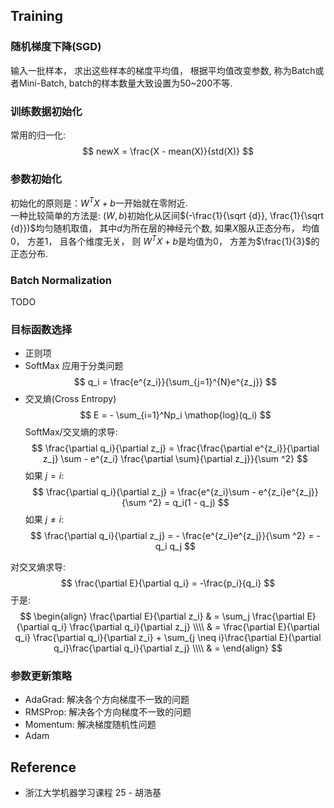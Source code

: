 ## Training

### 随机梯度下降(SGD)
 输入一批样本， 求出这些样本的梯度平均值， 根据平均值改变参数, 称为Batch或者Mini-Batch, batch的样本数量大致设置为50~200不等.

### 训练数据初始化
 常用的归一化:
$$
newX = \frac{X - mean(X)}{std(X)}
$$

### 参数初始化
初始化的原则是：$W^TX +b$一开始就在零附近.  
一种比较简单的方法是:  $(W, b)$初始化从区间$(-\frac{1}{\sqrt {d}}, \frac{1}{\sqrt {d}})$均匀随机取值， 其中$d$为所在层的神经元个数, 如果$X$服从正态分布， 均值0， 方差1， 且各个维度无关， 则
$W^TX +b$是均值为0， 方差为$\frac{1}{3}$的正态分布.

### Batch Normalization
TODO

### 目标函数选择
* 正则项
* SoftMax 应用于分类问题
$$
q_i = \frac{e^{z_i}}{\sum_{j=1}^{N}e^{z_j}}
$$
* 交叉熵(Cross Entropy)
$$
E = - \sum_{i=1}^Np_i \mathop{log}(q_i)
$$
SoftMax/交叉熵的求导:  
$$
\frac{\partial q_i}{\partial z_j}  = \frac{\frac{\partial e^{z_i}}{\partial z_j} \sum - e^{z_i} \frac{\partial \sum}{\partial z_j}}{\sum ^2}
$$
如果 $j = i$:
$$
\frac{\partial q_i}{\partial z_j} = \frac{e^{z_i}\sum - e^{z_i}e^{z_j}}{\sum ^2} = q_i(1 - q_j)
$$
如果 $j \neq i$:
$$
\frac{\partial q_i}{\partial z_j} = - \frac{e^{z_i}e^{z_j}}{\sum ^2} = - q_i q_j
$$


对交叉熵求导:
$$
\frac{\partial E}{\partial q_i} = -\frac{p_i}{q_i}
$$
于是:
$$
\begin{align}
\frac{\partial E}{\partial z_i} & = \sum_j \frac{\partial E}{\partial q_i} \frac{\partial q_i}{\partial z_j} \\\\
& = \frac{\partial E}{\partial q_i} \frac{\partial q_i}{\partial z_i} + \sum_{j \neq i}\frac{\partial E}{\partial q_i}\frac{\partial q_i}{\partial z_j} \\\\
& = 
\end{align}
$$






### 参数更新策略
* AdaGrad:  解决各个方向梯度不一致的问题
* RMSProp:  解决各个方向梯度不一致的问题
* Momentum: 解决梯度随机性问题
* Adam

## Reference
* 浙江大学机器学习课程 25 - 胡浩基
